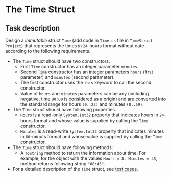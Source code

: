 # The Time Struct

## Task description
Design a *immutable* struct `Time` (add code in `Time.cs` file in `TimeStruct Project`) that represents the times in `24`-hours format without date according to the following requirements.    
- The `Time` struct should have two constructors.
    - First `Time` constructor has an integer parameter `minutes`. 
    - Second `Time` constructor has an integer parameters `hours` (first parameter) and `minutes` (second parameter). 
    - The first constructor uses the `this` keyword to call the second constructor.
    - Value of `hours` and `minutes` parameters can be any (including negative, time `00:00` is considered as a origin) and are converted into the standard range for hours `(0..23)` and minutes `(0..59)`.
- The `Time` struct should have following properties.
    - `Hours` is a read-only `System.Int32` property that indicates hours in `24`-hours format and whose value is supplied by calling the `Time` constructor.
    - `Minutes` is a read-write `System.Int32` property that indicates minutes in `60`-minuts format and whose value is supplied by calling the `Time` constructor.
- The `Time` struct should have following methods:
    - A `ToString` method to return the information about time. For example, for the object with the values `Hours = 8, Minutes = 45`, method returns following string `"08:45"`.
-  For a detailed description of the `Time` struct, see [test cases](https://gitlab.com/epam-autocode-tasks/struct-time/-/blob/master/TimeStruct.Tests/TimeTests.cs). 